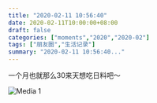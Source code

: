 ```yaml
---
title: "2020-02-11 10:56:40"
date: 2020-02-11T10:00:00+08:00
draft: false
categories: ["moments","2020","2020-02"]
tags: ["朋友圈","生活记录"]
summary: "2020-02-11 10:56:40..."
---
```


一个月也就那么30来天想吃日料吧～

![Media 1](/Moments/photos/2020-02-11/202002111056400.jpg)

